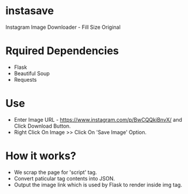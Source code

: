 # instasave
Instagram Image Downloader - Fill Size Original

# Rquired Dependencies
* Flask
* Beautiful Soup
* Requests

# Use
* Enter Image URL - https://www.instagram.com/p/BwCQQkiBnvX/ and Click Download Button.
* Right Click On Image >> Click On 'Save Image' Option.

# How it works?
* We scrap the page for 'script' tag.
* Convert paticular tag contents into JSON.
* Output the image link which is used by Flask to render inside img tag.
